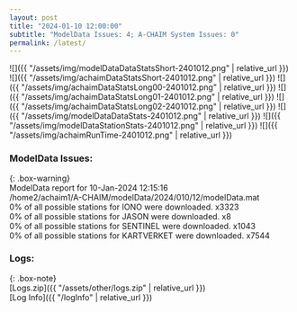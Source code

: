 ```yaml
---
layout: post
title: "2024-01-10 12:00:00"
subtitle: "ModelData Issues: 4; A-CHAIM System Issues: 0"
permalink: /latest/
---
```


![]({{ "/assets/img/modelDataDataStatsShort-2401012.png" | relative_url }})
![]({{ "/assets/img/achaimDataStatsShort-2401012.png" | relative_url }})
![]({{ "/assets/img/achaimDataStatsLong00-2401012.png" | relative_url }})
![]({{ "/assets/img/achaimDataStatsLong01-2401012.png" | relative_url }})
![]({{ "/assets/img/achaimDataStatsLong02-2401012.png" | relative_url }})
![]({{ "/assets/img/modelDataDataStats-2401012.png" | relative_url }})
![]({{ "/assets/img/modelDataStationStats-2401012.png" | relative_url }})
![]({{ "/assets/img/achaimRunTime-2401012.png" | relative_url }})


### ModelData Issues:  
  
{: .box-warning}  
 ModelData report for 10-Jan-2024 12:15:16   
 /home2/achaim1/A-CHAIM/modelData/2024/010/12/modelData.mat   
 0% of all possible stations for IONO were downloaded. x3323   
 0% of all possible stations for JASON were downloaded. x8   
 0% of all possible stations for SENTINEL were downloaded. x1043   
 0% of all possible stations for KARTVERKET were downloaded. x7544   
  


### Logs:  
  
{: .box-note}  
[Logs.zip]({{ "/assets/other/logs.zip" | relative_url }})  
[Log Info]({{ "/logInfo" | relative_url }})  
